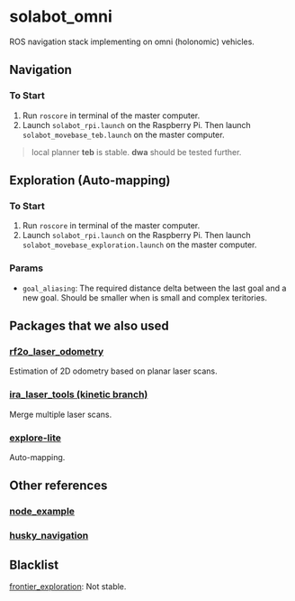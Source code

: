 # solabot_omni
ROS navigation stack implementing on omni (holonomic) vehicles.

## Navigation
### To Start
1. Run `roscore` in terminal of the master computer.
2. Launch `solabot_rpi.launch` on the Raspberry Pi. Then launch `solabot_movebase_teb.launch` on the master computer.
> local planner __teb__ is stable. __dwa__ should be tested further.

## Exploration (Auto-mapping) 
### To Start
1. Run `roscore` in terminal of the master computer.
2. Launch `solabot_rpi.launch` on the Raspberry Pi. Then launch `solabot_movebase_exploration.launch` on the master computer.

### Params
* `goal_aliasing`: The required distance delta between the last goal and a new goal. Should be smaller when is small and complex teritories.

## Packages that we also used

### [rf2o_laser_odometry](http://wiki.ros.org/rf2o)
Estimation of 2D odometry based on planar laser scans.

### [ira_laser_tools (kinetic branch)](https://github.com/iralabdisco/ira_laser_tools/tree/kinetic)
Merge multiple laser scans.

### [explore-lite](http://wiki.ros.org/explore_lite)
Auto-mapping.

## Other references
### [node_example](https://github.com/tdenewiler/node_example)

### [husky_navigation](http://wiki.ros.org/husky_navigation)

## Blacklist
[frontier_exploration](http://wiki.ros.org/frontier_exploration): Not stable.
